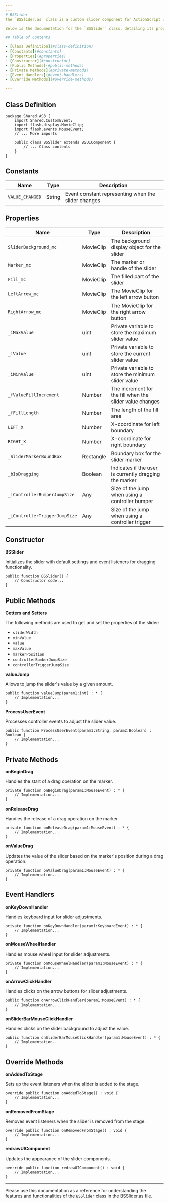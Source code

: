 ```yaml
---
---
# BSSlider
The `BSSlider.as` class is a custom slider component for ActionScript 3 that extends the `BSUIComponent` class.

Below is the documentation for the `BSSlider` class, detailing its properties, methods, and functionalities.

## Table of Contents

- [Class Definition](#class-definition)
- [Constants](#constants)
- [Properties](#properties)
- [Constructor](#constructor)
- [Public Methods](#public-methods)
- [Private Methods](#private-methods)
- [Event Handlers](#event-handlers)
- [Override Methods](#override-methods)

---
```


## Class Definition

```as3
package Shared.AS3 {
    import Shared.CustomEvent;
    import flash.display.MovieClip;
    import flash.events.MouseEvent;
    // ... More imports

    public class BSSlider extends BSUIComponent {
        // ... Class contents
    }
}
```

## Constants

| Name             | Type   | Description                                         |
| ---------------- | ------ | --------------------------------------------------- |
| `VALUE_CHANGED`  | String | Event constant representing when the slider changes |

## Properties

| Name                         | Type          | Description                                             |
| ---------------------------- | ------------- | ------------------------------------------------------- |
| `SliderBackground_mc`        | MovieClip     | The background display object for the slider            |
| `Marker_mc`                  | MovieClip     | The marker or handle of the slider                      |
| `Fill_mc`                    | MovieClip     | The filled part of the slider                           |
| `LeftArrow_mc`               | MovieClip     | The MovieClip for the left arrow button                 |
| `RightArrow_mc`              | MovieClip     | The MovieClip for the right arrow button                |
| `_iMaxValue`                 | uint          | Private variable to store the maximum slider value      |
| `_iValue`                    | uint          | Private variable to store the current slider value      |
| `_iMinValue`                 | uint          | Private variable to store the minimum slider value      |
| `_fValueFillIncrement`       | Number        | The increment for the fill when the slider value changes|
| `_fFillLength`               | Number        | The length of the fill area                             |
| `LEFT_X`                     | Number        | X-coordinate for left boundary                          |
| `RIGHT_X`                    | Number        | X-coordinate for right boundary                         |
| `_SliderMarkerBoundBox`      | Rectangle     | Boundary box for the slider marker                      |
| `_bIsDragging`               | Boolean       | Indicates if the user is currently dragging the marker  |
| `_iControllerBumperJumpSize` | Any           | Size of the jump when using a controller bumper         |
| `_iControllerTriggerJumpSize`| Any           | Size of the jump when using a controller trigger        |

## Constructor

**BSSlider**

Initializes the slider with default settings and event listeners for dragging functionality.

```as3
public function BSSlider() {
    // Constructor code...
}
```

## Public Methods

**Getters and Setters**

The following methods are used to get and set the properties of the slider:

- `sliderWidth`
- `minValue`
- `value`
- `maxValue`
- `markerPosition`
- `controllerBumberJumpSize`
- `controllerTriggerJumpSize`

**valueJump**

Allows to jump the slider's value by a given amount.

```as3
public function valueJump(param1:int) : * {
    // Implementation...
}
```

**ProcessUserEvent**

Processes controller events to adjust the slider value.

```as3
public function ProcessUserEvent(param1:String, param2:Boolean) : Boolean {
    // Implementation...
}
```

## Private Methods

**onBeginDrag**

Handles the start of a drag operation on the marker.

```as3
private function onBeginDrag(param1:MouseEvent) : * {
    // Implementation...
}
```

**onReleaseDrag**

Handles the release of a drag operation on the marker.

```as3
private function onReleaseDrag(param1:MouseEvent) : * {
    // Implementation...
}
```

**onValueDrag**

Updates the value of the slider based on the marker's position during a drag operation.

```as3
private function onValueDrag(param1:MouseEvent) : * {
    // Implementation...
}
```

## Event Handlers

**onKeyDownHandler**

Handles keyboard input for slider adjustments.

```as3
private function onKeyDownHandler(param1:KeyboardEvent) : * {
    // Implementation...
}
```

**onMouseWheelHandler**

Handles mouse wheel input for slider adjustments.

```as3
private function onMouseWheelHandler(param1:MouseEvent) : * {
    // Implementation...
}
```

**onArrowClickHandler**

Handles clicks on the arrow buttons for slider adjustments.

```as3
public function onArrowClickHandler(param1:MouseEvent) : * {
    // Implementation...
}
```

**onSliderBarMouseClickHandler**

Handles clicks on the slider background to adjust the value.

```as3
public function onSliderBarMouseClickHandler(param1:MouseEvent) : * {
    // Implementation...
}
```

## Override Methods

**onAddedToStage**

Sets up the event listeners when the slider is added to the stage.

```as3
override public function onAddedToStage() : void {
    // Implementation...
}
```

**onRemovedFromStage**

Removes event listeners when the slider is removed from the stage.

```as3
override public function onRemovedFromStage() : void {
    // Implementation...
}
```

**redrawUIComponent**

Updates the appearance of the slider components.

```as3
override public function redrawUIComponent() : void {
    // Implementation...
}
```

---

Please use this documentation as a reference for understanding the features and functionalities of the `BSSlider` class in the BSSlider.as file.
